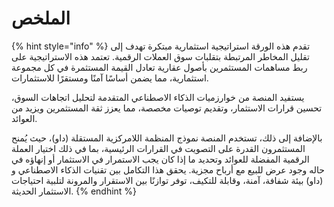 # الملخص

{% hint style="info" %}
تقدم هذه الورقة استراتيجية استثمارية مبتكرة تهدف إلى تقليل المخاطر المرتبطة بتقلبات سوق العملات الرقمية. تعتمد هذه الاستراتيجية على ربط مساهمات المستثمرين بأصول عقارية تعادل القيمة المستثمرة في كل مجموعة استثمارية، مما يضمن أساسًا آمنًا ومستقرًا للاستثمارات.

يستفيد المنصة من خوارزميات الذكاء الاصطناعي المتقدمة لتحليل اتجاهات السوق، تحسين قرارات الاستثمار، وتقديم توصيات مخصصة، مما يعزز ثقة المستثمرين ويزيد من العوائد.

بالإضافة إلى ذلك، تستخدم المنصة نموذج المنظمة اللامركزية المستقلة (داو)، حيث يُمنح المستثمرون القدرة على التصويت في القرارات الرئيسية، بما في ذلك اختيار العملة الرقمية المفضلة للعوائد وتحديد ما إذا كان يجب الاستمرار في الاستثمار أو إنهاؤه في حاله وجود عرض للبيع مع أرباح مجزية. يحقق هذا التكامل بين تقنيات الذكاء الاصطناعي و (داو) بيئة شفافة، آمنة، وقابلة للتكيف، توفر توازنًا بين الاستقرار والمرونة لتلبية احتياجات الاستثمار الحديثة.
{% endhint %}

